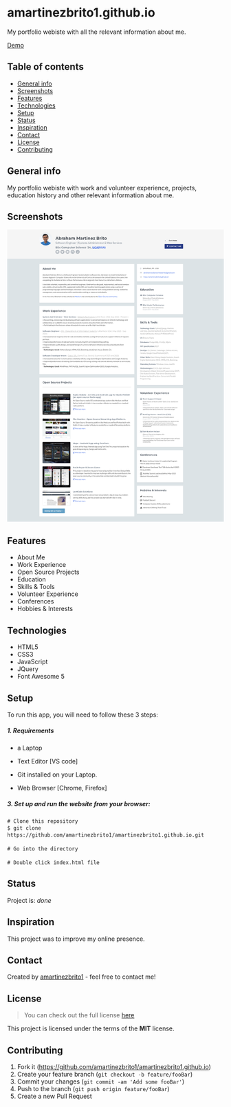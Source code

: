 # amartinezbrito1.github.io
My portfolio webiste with all the relevant information about me.


[Demo](https://amartinezbrito1.github.io/)


## Table of contents

* [General info](#general-info)
* [Screenshots](#screenshots)
* [Features](#features)
* [Technologies](#technologies)
* [Setup](#setup)
* [Status](#status)
* [Inspiration](#inspiration)
* [Contact](#contact)
* [License](#license)
* [Contributing](#contributing)

## General info
My portfolio webiste with work and volunteer experience, projects, education history and other relevant information about me. 

## Screenshots

![Abraham Martinez -  Software Engineer.png](https://github.com/amartinezbrito1/amartinezbrito1.github.io/blob/main/assets/images/Abraham%20Martinez%20-%20%20Software%20Engineer.png)
  
## Features

* About Me
* Work Experience
* Open Source Projects
* Education
* Skills & Tools
* Volunteer Experience
* Conferences
* Hobbies & Interests

## Technologies
* HTML5
* CSS3
* JavaScript
* JQuery 
* Font Awesome 5


## Setup
To run this app, you will need to follow these 3 steps:

##### 1. Requirements 
  - a Laptop

  - Text Editor [VS code]

  - Git installed on your Laptop. 
  
  - Web Browser [Chrome, Firefox]


##### 3. Set up and run the website from your browser:
  ```
  # Clone this repository
  $ git clone https://github.com/amartinezbrito1/amartinezbrito1.github.io.git

  # Go into the directory 

  # Double click index.html file
 
  ```

## Status
Project is: _done_

## Inspiration
This project was to improve my online presence.


## Contact
Created by [amartinezbrito1](https://amartinezbrito1.github.io/) - feel free to contact me!

## License
>You can check out the full license [here](https://github.com/amartinezbrito1/amartinezbrito1.github.io/blob/master/LICENSE)

This project is licensed under the terms of the **MIT** license.

## Contributing

1. Fork it (<https://github.com/amartinezbrito1/amartinezbrito1.github.io>)
2. Create your feature branch (`git checkout -b feature/fooBar`)
3. Commit your changes (`git commit -am 'Add some fooBar'`)
4. Push to the branch (`git push origin feature/fooBar`)
5. Create a new Pull Request


